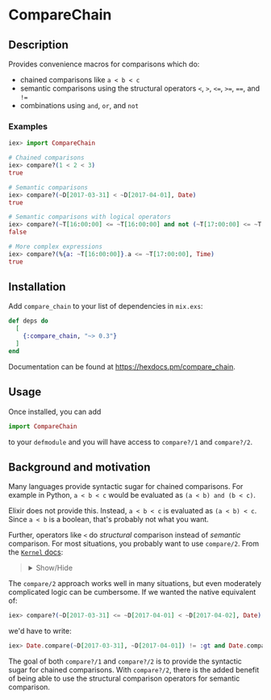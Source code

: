 # CompareChain

## Description

Provides convenience macros for comparisons which do:

  * chained comparisons like `a < b < c`
  * semantic comparisons using the structural operators `<`, `>`, `<=`, `>=`, `==`, and `!=`
  * combinations using `and`, `or`, and `not`

### Examples

```elixir
iex> import CompareChain

# Chained comparisons
iex> compare?(1 < 2 < 3)
true

# Semantic comparisons
iex> compare?(~D[2017-03-31] < ~D[2017-04-01], Date)
true

# Semantic comparisons with logical operators
iex> compare?(~T[16:00:00] <= ~T[16:00:00] and not (~T[17:00:00] <= ~T[17:00:00]), Time)
false

# More complex expressions
iex> compare?(%{a: ~T[16:00:00]}.a <= ~T[17:00:00], Time)
true
```

## Installation

Add `compare_chain` to your list of dependencies in `mix.exs`:

```elixir
def deps do
  [
    {:compare_chain, "~> 0.3"}
  ]
end
```

Documentation can be found at <https://hexdocs.pm/compare_chain>.

## Usage

Once installed, you can add

```elixir
import CompareChain
```

to your `defmodule` and you will have access to `compare?/1` and `compare?/2`.

## Background and motivation

Many languages provide syntactic sugar for chained comparisons.
For example in Python, `a < b < c` would be evaluated as `(a < b) and (b < c)`.

Elixir does not provide this.
Instead, `a < b < c` is evaluated as `(a < b) < c`.
Since `a < b` is a boolean, that's probably not what you want.

Further, operators like `<` do _structural_ comparison instead of _semantic_ comparison.
For most situations, you probably want to use `compare/2`.
From the [`Kernel` docs](https://hexdocs.pm/elixir/Kernel.html#module-structural-comparison):

<blockquote>
<details>

<summary>Show/Hide</summary>

The comparison functions in this module perform structural comparison.
This means structures are compared based on their representation and not on their semantic value.
This is specially important for functions that are meant to provide ordering, such as <code>&gt;/2</code>, <code>&lt;/2</code>, <code>&gt;=/2</code>, <code>&lt;=/2</code>, <code>min/2</code>, and <code>max/2</code>.
For example:

<pre>
<code>
~D[2017-03-31] > ~D[2017-04-01]
</code>
</pre>

returns <code>true</code> because structural comparison compares the <code>:day</code> field before <code>:month</code> or <code>:year</code>.
Therefore, when comparing structs, you often use the <code>compare/2</code> function made available by the structs modules themselves:

<pre>
<code>
iex> Date.compare(~D[2017-03-31], ~D[2017-04-01])
:lt
</code>
</pre>

</details>
</blockquote>

The `compare/2` approach works well in many situations, but even moderately complicated logic can be cumbersome.
If we wanted the native equivalent of:

```elixir
iex> compare?(~D[2017-03-31] <= ~D[2017-04-01] < ~D[2017-04-02], Date)
```

we'd have to write:

```elixir
iex> Date.compare(~D[2017-03-31], ~D[2017-04-01]) != :gt and Date.compare(~D[2017-04-01]), ~D[2017-04-02]) == :lt
```

The goal of both `compare?/1` and `compare?/2` is to provide the syntactic sugar for chained comparisons.
With `compare?/2`, there is the added benefit of being able to use the structural comparison operators for semantic comparison.
